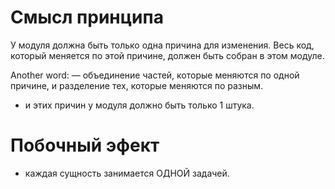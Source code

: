 # Смысл принципа 
У модуля должна быть только одна причина для изменения. 
Весь код, который меняется по этой причине, должен быть собран в этом модуле.

Another word:
— объединение частей, которые меняются по одной причине, 
и разделение тех, которые меняются по разным.
- и этих причин у модуля должно быть только 1 штука.


# Побочный эфект
- каждая сущность занимается ОДНОЙ задачей.
